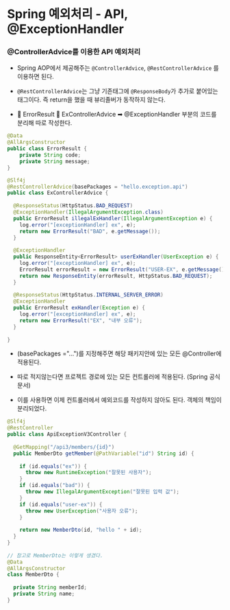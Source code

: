 <h1> Spring 예외처리 - API, @ExceptionHandler </h1>

<h3> @ControllerAdvice를 이용한 API 예외처리 </h3> 

- Spring AOP에서 제공해주는 `@ControllerAdvice`, `@RestControllerAdvice` 를 이용하면 된다.
- `@RestControllerAdvice`는 그냥 기존태그에 `@ResponseBody`가 추가로 붙어있는 태그이다. 즉 return을 했을 때 뷰리졸버가 동작하지 않는다.

- 📑 ErrorResult  📑 ExControllerAdvice ➡  @ExceptionHandler 부분의 코드를 분리해 따로 작성한다.

```java
@Data
@AllArgsConstructor
public class ErrorResult {
    private String code;
    private String message;
}
```

```java
@Slf4j
@RestControllerAdvice(basePackages = "hello.exception.api")
public class ExControllerAdvice {
 
  @ResponseStatus(HttpStatus.BAD_REQUEST)
  @ExceptionHandler(IllegalArgumentException.class)
  public ErrorResult illegalExHandler(IllegalArgumentException e) {
    log.error("[exceptionHandler] ex", e);
    return new ErrorResult("BAD", e.getMessage());
  }
 
  @ExceptionHandler
  public ResponseEntity<ErrorResult> userExHandler(UserException e) {
    log.error("[exceptionHandler] ex", e);
    ErrorResult errorResult = new ErrorResult("USER-EX", e.getMessage());
    return new ResponseEntity(errorResult, HttpStatus.BAD_REQUEST);
  }
 
  @ResponseStatus(HttpStatus.INTERNAL_SERVER_ERROR)
  @ExceptionHandler
  public ErrorResult exHandler(Exception e) {
    log.error("[exceptionHandler] ex", e);
    return new ErrorResult("EX", "내부 오류");
  }
 
}
```

- (basePackages ="...")를 지정해주면 해당 패키지안에 있는 모든 @Controller에 적용된다.
- 따로 적지않는다면 프로젝트 경로에 있는 모든 컨트롤러에 적용된다. (Spring 공식문서)

- 이를 사용하면 이제 컨트롤러에서 예외코드를 작성하지 않아도 된다. 객체의 책임이 분리되었다. 

``` java
@Slf4j
@RestController
public class ApiExceptionV3Controller {
 
  @GetMapping("/api3/members/{id}")
  public MemberDto getMember(@PathVariable("id") String id) {
 
    if (id.equals("ex")) {
      throw new RuntimeException("잘못된 사용자");
    }
    if (id.equals("bad")) {
      throw new IllegalArgumentException("잘못된 입력 값");
    }
    if (id.equals("user-ex")) {
      throw new UserException("사용자 오류");
    }
 
    return new MemberDto(id, "hello " + id);
  }
}
 
// 참고로 MemberDto는 이렇게 생겼다.
@Data
@AllArgsConstructor
class MemberDto {
 
  private String memberId;
  private String name;
}
```
